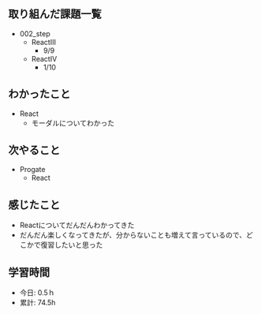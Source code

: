 ## 取り組んだ課題一覧
- 002_step
  - ReactⅢ
    - 9/9
  - ReactⅣ
    - 1/10

   
## わかったこと
- React
  - モーダルについてわかった
 
## 次やること
- Progate
  - React
    
## 感じたこと
- Reactについてだんだんわかってきた
- だんだん楽しくなってきたが、分からないことも増えて言っているので、どこかで復習したいと思った
  
## 学習時間
- 今日: 0.5ｈ
- 累計: 74.5h
